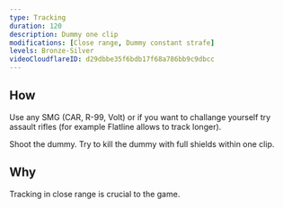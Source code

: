 ```yaml
---
type: Tracking
duration: 120
description: Dummy one clip
modifications: [Close range, Dummy constant strafe]
levels: Bronze-Silver
videoCloudflareID: d29dbbe35f6bdb17f68a786bb9c9dbcc
---
```


## How

Use any SMG (CAR, R-99, Volt) or if you want to challange yourself try assault rifles (for example Flatline allows to track longer).

Shoot the dummy. Try to kill the dummy with full shields within one clip.

## Why

Tracking in close range is crucial to the game.
